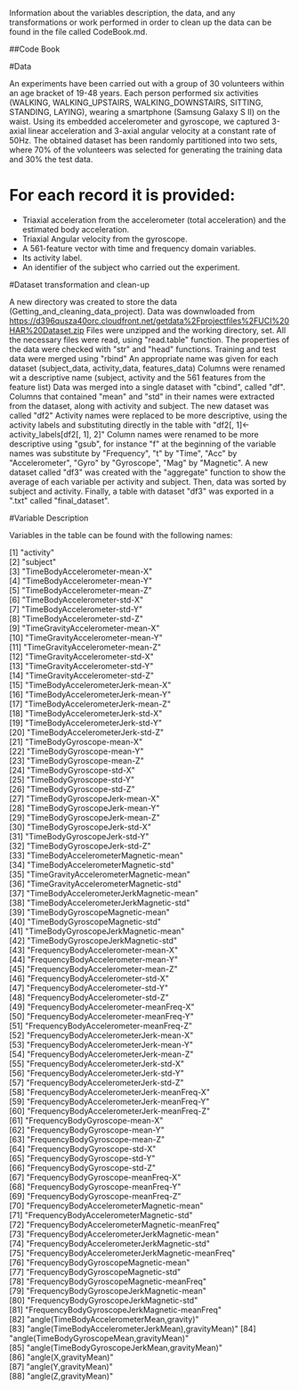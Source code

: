 Information about the variables description, the data, and any transformations or work 
performed in order to clean up the data can be found in the file called CodeBook.md. 

##Code Book

#Data

An experiments have been carried out with a group of 30 volunteers within an age bracket of 19-48 years. 
Each person performed six activities (WALKING, WALKING_UPSTAIRS, WALKING_DOWNSTAIRS, SITTING, 
STANDING, LAYING), wearing a smartphone (Samsung Galaxy S II) on the waist. Using its embedded 
accelerometer and gyroscope, we captured 3-axial linear acceleration and 3-axial angular velocity 
at a constant rate of 50Hz. The obtained dataset has been randomly partitioned into two sets, 
where 70% of the volunteers was selected for generating the training data and 30% the test data. 

For each record it is provided:
======================================

- Triaxial acceleration from the accelerometer (total acceleration) and the estimated body acceleration.
- Triaxial Angular velocity from the gyroscope. 
- A 561-feature vector with time and frequency domain variables. 
- Its activity label. 
- An identifier of the subject who carried out the experiment.

#Dataset transformation and clean-up

A new directory was created to store the data (Getting_and_cleaning_data_project).
Data was downwloaded from  https://d396qusza40orc.cloudfront.net/getdata%2Fprojectfiles%2FUCI%20HAR%20Dataset.zip
Files were unzipped and the working directory, set.
All the necessary files were read, using "read.table" function.
The properties of the data were checked with "str" and "head" functions.
Training and test data were merged using "rbind"
An appropriate name was given for each dataset (subject_data, activity_data, features_data)
Columns were renamed wit a descriptive name (subject, activity and the 561 features from the feature list)
Data was merged into a single dataset with "cbind", called "df".
Columns that contained "mean" and "std" in their names were extracted from the dataset, along with
activity and subject. The new dataset was called "df2" 
Activity names were replaced to be more descriptive, using the activity labels and substituting directly
in the table with  "df2[, 1]<-activity_labels[df2[, 1], 2]"
Column names were renamed to be more descriptive using "gsub", for instance "f" at the beginning 
of the variable names was substitute by "Frequency", "t" by "Time", "Acc" by "Accelerometer", "Gyro" by
"Gyroscope", "Mag" by "Magnetic". 
A new dataset called "df3" was created with the "aggregate" function to show the average of each variable
per activity and subject. Then, data was sorted by subject and activity.
Finally, a table with dataset "df3" was exported in a ".txt" called "final_dataset".

#Variable Description

Variables in the table can be found with the following names:

 [1] "activity"                                         
 [2] "subject"                                          
 [3] "TimeBodyAccelerometer-mean-X"                     
 [4] "TimeBodyAccelerometer-mean-Y"                     
 [5] "TimeBodyAccelerometer-mean-Z"                     
 [6] "TimeBodyAccelerometer-std-X"                      
 [7] "TimeBodyAccelerometer-std-Y"                      
 [8] "TimeBodyAccelerometer-std-Z"                      
 [9] "TimeGravityAccelerometer-mean-X"                  
[10] "TimeGravityAccelerometer-mean-Y"                  
[11] "TimeGravityAccelerometer-mean-Z"                  
[12] "TimeGravityAccelerometer-std-X"                   
[13] "TimeGravityAccelerometer-std-Y"                   
[14] "TimeGravityAccelerometer-std-Z"                   
[15] "TimeBodyAccelerometerJerk-mean-X"                 
[16] "TimeBodyAccelerometerJerk-mean-Y"                 
[17] "TimeBodyAccelerometerJerk-mean-Z"                 
[18] "TimeBodyAccelerometerJerk-std-X"                  
[19] "TimeBodyAccelerometerJerk-std-Y"                  
[20] "TimeBodyAccelerometerJerk-std-Z"                  
[21] "TimeBodyGyroscope-mean-X"                         
[22] "TimeBodyGyroscope-mean-Y"                         
[23] "TimeBodyGyroscope-mean-Z"                         
[24] "TimeBodyGyroscope-std-X"                          
[25] "TimeBodyGyroscope-std-Y"                          
[26] "TimeBodyGyroscope-std-Z"                          
[27] "TimeBodyGyroscopeJerk-mean-X"                     
[28] "TimeBodyGyroscopeJerk-mean-Y"                     
[29] "TimeBodyGyroscopeJerk-mean-Z"                     
[30] "TimeBodyGyroscopeJerk-std-X"                      
[31] "TimeBodyGyroscopeJerk-std-Y"                      
[32] "TimeBodyGyroscopeJerk-std-Z"                      
[33] "TimeBodyAccelerometerMagnetic-mean"               
[34] "TimeBodyAccelerometerMagnetic-std"                
[35] "TimeGravityAccelerometerMagnetic-mean"            
[36] "TimeGravityAccelerometerMagnetic-std"             
[37] "TimeBodyAccelerometerJerkMagnetic-mean"           
[38] "TimeBodyAccelerometerJerkMagnetic-std"            
[39] "TimeBodyGyroscopeMagnetic-mean"                   
[40] "TimeBodyGyroscopeMagnetic-std"                    
[41] "TimeBodyGyroscopeJerkMagnetic-mean"               
[42] "TimeBodyGyroscopeJerkMagnetic-std"                
[43] "FrequencyBodyAccelerometer-mean-X"                
[44] "FrequencyBodyAccelerometer-mean-Y"                
[45] "FrequencyBodyAccelerometer-mean-Z"                
[46] "FrequencyBodyAccelerometer-std-X"                 
[47] "FrequencyBodyAccelerometer-std-Y"                 
[48] "FrequencyBodyAccelerometer-std-Z"                 
[49] "FrequencyBodyAccelerometer-meanFreq-X"            
[50] "FrequencyBodyAccelerometer-meanFreq-Y"            
[51] "FrequencyBodyAccelerometer-meanFreq-Z"            
[52] "FrequencyBodyAccelerometerJerk-mean-X"            
[53] "FrequencyBodyAccelerometerJerk-mean-Y"            
[54] "FrequencyBodyAccelerometerJerk-mean-Z"            
[55] "FrequencyBodyAccelerometerJerk-std-X"             
[56] "FrequencyBodyAccelerometerJerk-std-Y"             
[57] "FrequencyBodyAccelerometerJerk-std-Z"             
[58] "FrequencyBodyAccelerometerJerk-meanFreq-X"        
[59] "FrequencyBodyAccelerometerJerk-meanFreq-Y"        
[60] "FrequencyBodyAccelerometerJerk-meanFreq-Z"        
[61] "FrequencyBodyGyroscope-mean-X"                    
[62] "FrequencyBodyGyroscope-mean-Y"                    
[63] "FrequencyBodyGyroscope-mean-Z"                    
[64] "FrequencyBodyGyroscope-std-X"                     
[65] "FrequencyBodyGyroscope-std-Y"                     
[66] "FrequencyBodyGyroscope-std-Z"                     
[67] "FrequencyBodyGyroscope-meanFreq-X"                
[68] "FrequencyBodyGyroscope-meanFreq-Y"                
[69] "FrequencyBodyGyroscope-meanFreq-Z"                
[70] "FrequencyBodyAccelerometerMagnetic-mean"          
[71] "FrequencyBodyAccelerometerMagnetic-std"           
[72] "FrequencyBodyAccelerometerMagnetic-meanFreq"      
[73] "FrequencyBodyAccelerometerJerkMagnetic-mean"      
[74] "FrequencyBodyAccelerometerJerkMagnetic-std"       
[75] "FrequencyBodyAccelerometerJerkMagnetic-meanFreq"  
[76] "FrequencyBodyGyroscopeMagnetic-mean"              
[77] "FrequencyBodyGyroscopeMagnetic-std"               
[78] "FrequencyBodyGyroscopeMagnetic-meanFreq"          
[79] "FrequencyBodyGyroscopeJerkMagnetic-mean"          
[80] "FrequencyBodyGyroscopeJerkMagnetic-std"           
[81] "FrequencyBodyGyroscopeJerkMagnetic-meanFreq"      
[82] "angle(TimeBodyAccelerometerMean,gravity)"         
[83] "angle(TimeBodyAccelerometerJerkMean),gravityMean)"
[84] "angle(TimeBodyGyroscopeMean,gravityMean)"         
[85] "angle(TimeBodyGyroscopeJerkMean,gravityMean)"     
[86] "angle(X,gravityMean)"                             
[87] "angle(Y,gravityMean)"                             
[88] "angle(Z,gravityMean)"

 